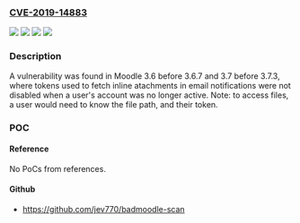 ### [CVE-2019-14883](https://cve.mitre.org/cgi-bin/cvename.cgi?name=CVE-2019-14883)
![](https://img.shields.io/static/v1?label=Product&message=moodle&color=blue)
![](https://img.shields.io/static/v1?label=Version&message=3.6.7%20&color=brightgreen)
![](https://img.shields.io/static/v1?label=Version&message=3.7.3%20&color=brightgreen)
![](https://img.shields.io/static/v1?label=Vulnerability&message=CWE-285&color=brightgreen)

### Description

A vulnerability was found in Moodle 3.6 before 3.6.7 and 3.7 before 3.7.3, where tokens used to fetch inline atachments in email notifications were not disabled when a user's account was no longer active. Note: to access files, a user would need to know the file path, and their token.

### POC

#### Reference
No PoCs from references.

#### Github
- https://github.com/jev770/badmoodle-scan

